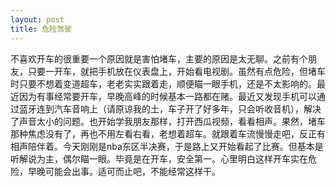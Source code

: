 ```yaml
---
layout: post
title: 危险驾驶
---
```

不喜欢开车的很重要一个原因就是害怕堵车，主要的原因是太无聊。之前有个朋友，只要一开车，就把手机放在仪表盘上，开始看电视剧。虽然有点危险，但堵车时只要不想着变道超车，老老实实跟着走，顺便瞄一眼手机，还是不太影响的。最近因为有事经常要开车，早晚高峰的时候基本一路都在赌。最近又发现手机可以通过蓝牙连到汽车音响上（请原谅我的土，车子开了好多年，只会听收音机），解决了声音太小的问题。也开始学我朋友那样，打开西瓜视频，看看相声。果然，堵车那种焦虑没有了，再也不用左看右看，老想着超车。就跟着车流慢慢走吧，反正有相声陪伴着。今天刚刚是nba东区半决赛，于是路上又开始看起了比赛。但基本是听解说为主，偶尔瞄一眼。毕竟是在开车，安全第一。心里明白这样开车实在危险，早晚可能会出事。适可而止吧，不能经常这样干。